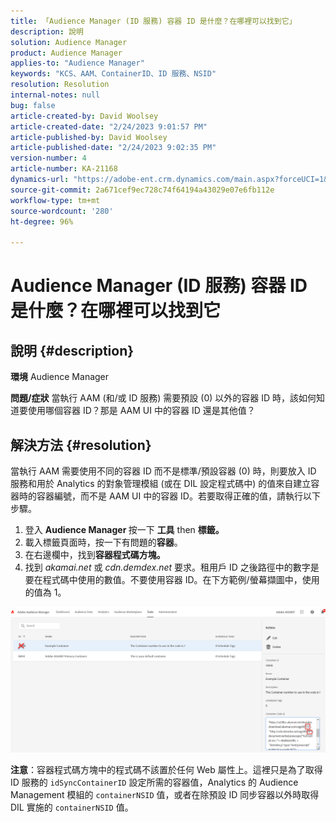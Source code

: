 ```yaml
---
title: 「Audience Manager (ID 服務) 容器 ID 是什麼？在哪裡可以找到它」
description: 說明
solution: Audience Manager
product: Audience Manager
applies-to: "Audience Manager"
keywords: "KCS、AAM、ContainerID、ID 服務、NSID"
resolution: Resolution
internal-notes: null
bug: false
article-created-by: David Woolsey
article-created-date: "2/24/2023 9:01:57 PM"
article-published-by: David Woolsey
article-published-date: "2/24/2023 9:02:35 PM"
version-number: 4
article-number: KA-21168
dynamics-url: "https://adobe-ent.crm.dynamics.com/main.aspx?forceUCI=1&pagetype=entityrecord&etn=knowledgearticle&id=539a2674-86b4-ed11-83fe-6045bd006b25"
source-git-commit: 2a671cef9ec728c74f64194a43029e07e6fb112e
workflow-type: tm+mt
source-wordcount: '280'
ht-degree: 96%

---
```


# Audience Manager (ID 服務) 容器 ID 是什麼？在哪裡可以找到它

## 說明 {#description}

<b>環境</b>
Audience Manager


<b>問題/症狀</b>
當執行 AAM (和/或 ID 服務) 需要預設 (0) 以外的容器 ID 時，該如何知道要使用哪個容器 ID？那是 AAM UI 中的容器 ID 還是其他值？


## 解決方法 {#resolution}


當執行 AAM 需要使用不同的容器 ID 而不是標準/預設容器 (0) 時，則要放入 ID 服務和用於 Analytics 的對象管理模組 (或在 DIL 設定程式碼中) 的值來自建立容器時的容器編號，而不是 AAM UI 中的容器 ID。若要取得正確的值，請執行以下步驟。

1. 登入 <b>Audience Manager </b>按一下 <b>工具</b> then <b>標籤。</b>
2. 載入標籤頁面時，按一下有問題的<b>容器</b>。
3. 在右邊欄中，找到<b>容器程式碼方塊。</b>
4. 找到 *akamai.net* 或 *cdn.demdex.net* 要求。租用戶 ID 之後路徑中的數字是要在程式碼中使用的數值。不要使用容器 ID。在下方範例/螢幕擷圖中，使用的值為 1。


![](assets/4768ad75-347c-ed11-81ac-6045bd006a22.png)

<b>注意</b>：容器程式碼方塊中的程式碼不該置於任何 Web 屬性上。這裡只是為了取得 ID 服務的 `idSyncContainerID` 設定所需的容器值，Analytics 的 Audience Management 模組的 `containerNSID` 值，或者在除預設 ID 同步容器以外時取得 DIL 實施的 `containerNSID` 值。


